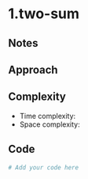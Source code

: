 # 1.two-sum

## Notes

## Approach

## Complexity
- Time complexity:
- Space complexity:

## Code
```python
# Add your code here
```
